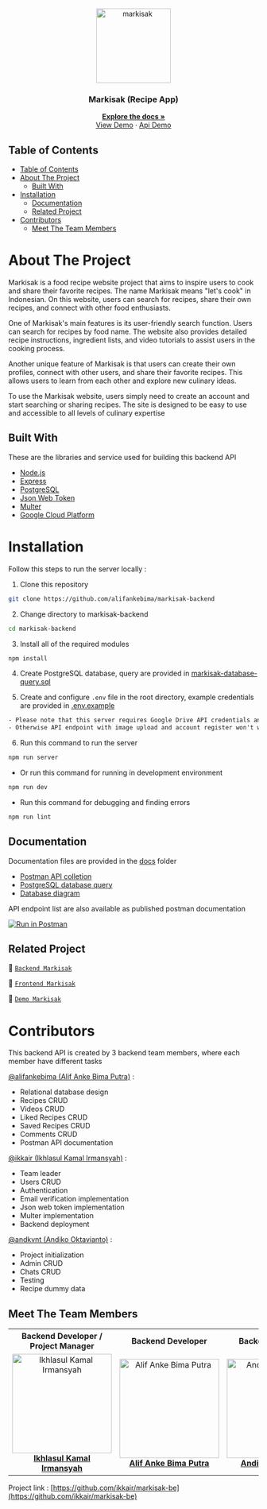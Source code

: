 <br />
<p align="center">
  <div align="center">
    <img height="150" src="./docs/readme/logo.png" alt="markisak" border="0"/>
  </div>
  <h3 align="center">Markisak (Recipe App)</h3>
  <p align="center">
    <a href="https://github.com/alifankebima/markisak-backend"><strong>Explore the docs »</strong></a>
    <br />
    <a href="https://markisak-fe.vercel.app">View Demo</a>
    ·
    <a href="https://tired-plum-sari.cyclic.app/">Api Demo</a>
  </p>
</p>

## Table of Contents

- [Table of Contents](#table-of-contents)
- [About The Project](#about-the-project)
  - [Built With](#built-with)
- [Installation](#installation)
  - [Documentation](#documentation)
  - [Related Project](#related-project)
- [Contributors](#contributors)
  - [Meet The Team Members](#meet-the-team-members)

# About The Project

Markisak is a food recipe website project that aims to inspire users to cook and share their favorite recipes. The name Markisak means "let's cook" in Indonesian. On this website, users can search for recipes, share their own recipes, and connect with other food enthusiasts.

One of Markisak's main features is its user-friendly search function. Users can search for recipes by food name. The website also provides detailed recipe instructions, ingredient lists, and video tutorials to assist users in the cooking process.

Another unique feature of Markisak is that users can create their own profiles, connect with other users, and share their favorite recipes. This allows users to learn from each other and explore new culinary ideas.

To use the Markisak website, users simply need to create an account and start searching or sharing recipes. The site is designed to be easy to use and accessible to all levels of culinary expertise

## Built With

These are the libraries and service used for building this backend API

- [Node.js](https://nodejs.org)
- [Express](https://expressjs.com)
- [PostgreSQL](https://www.postgresql.org)
- [Json Web Token](https://jwt.io)
- [Multer](https://github.com/expressjs/multer)
- [Google Cloud Platform](https://cloud.google.com)

# Installation

Follow this steps to run the server locally :

1. Clone this repository

```sh
git clone https://github.com/alifankebima/markisak-backend
```

2. Change directory to markisak-backend

```sh
cd markisak-backend
```

3. Install all of the required modules

```sh
npm install
```

4. Create PostgreSQL database, query are provided in [markisak-database-query.sql](./docs/markisak-database-query.sql)

5. Create and configure `.env` file in the root directory, example credentials are provided in [.env.example](./.env.example)

```txt
- Please note that this server requires Google Drive API credentials and Gmail service account
- Otherwise API endpoint with image upload and account register won't work properly
```

6. Run this command to run the server

```sh
npm run server
```

- Or run this command for running in development environment

```sh
npm run dev
```

- Run this command for debugging and finding errors

```sh
npm run lint
```

## Documentation

Documentation files are provided in the [docs](./docs) folder

- [Postman API colletion](./docs/Markisak-be.postman_collection.json)
- [PostgreSQL database query](./docs/markisak-database-query.sql)
- [Database diagram](./docs/markisak-database-diagram.png)

API endpoint list are also available as published postman documentation

[![Run in Postman](https://run.pstmn.io/button.svg)](https://documenter.getpostman.com/view/26309865/2s93XsYSGG)

## Related Project

:rocket: [`Backend Markisak`](https://github.com/alifankebima/markisak-backend)

:rocket: [`Frontend Markisak`](https://github.com/alifankebima/markisak-frontend)

:rocket: [`Demo Markisak`](https://markisak-fe.vercel.app/)

# Contributors

This backend API is created by 3 backend team members, where each member have different tasks

[@alifankebima (Alif Anke Bima Putra)](https://github.com/alifankebima) :

- Relational database design
- Recipes CRUD
- Videos CRUD
- Liked Recipes CRUD
- Saved Recipes CRUD
- Comments CRUD
- Postman API documentation

[@ikkair (Ikhlasul Kamal Irmansyah)](https://github.com/ikkair) :

- Team leader
- Users CRUD
- Authentication
- Email verification implementation
- Json web token implementation
- Multer implementation
- Backend deployment

[@andkvnt (Andiko Oktavianto)](https://github.com/andkvnt) :

- Project initialization
- Admin CRUD
- Chats CRUD
- Testing
- Recipe dummy data

## Meet The Team Members

<center>
  <table align="center">
    <tr >
      <th >Backend Developer / Project Manager</th>
      <th >Backend Developer</th>
      <th >Backend Developer</th>
      <th >Frontend Developer</th>
      <th >Frontend Developer</th>
      <th >Frontend Developer</th>
    </tr>
    <tr >
      <td align="center">
        <a href="https://github.com/ikkair">
          <img width="200"  src="./docs/readme/kamal.jpg" alt="Ikhlasul Kamal Irmansyah"><br/>
          <b>Ikhlasul Kamal Irmansyah</b>
        </a>
      </td>
      <td align="center">
        <a href="https://github.com/alifankebima">
          <img width="200"  src="./docs/readme/alif.jpg" alt="Alif Anke Bima Putra"><br/>
          <b>Alif Anke Bima Putra</b>
        </a>
      </td>
      <td align="center">
        <a href="https://github.com/andkvnt">
          <img width="200"  src="./docs/readme/andhiko.jpg" alt="Andiko Oktavianto"><br/>
          <b>Andiko Oktavianto</b>
        </a>
      </td>
      <td align="center">
        <a href="https://github.com/mhmdiamd">
          <img width="200"   src="./docs/readme/ilham.jpg" alt="Muhamad Ilham Darmawan"><br/>
          <b>Muhamad Ilham Darmawan</b>
        </a>
      </td>
      <td align="center">
        <a href="https://github.com/Dhimasswara">
          <img width="200"  src="./docs/readme/dhimas.jpg" alt="Dhimas Pandu Yogaswara"><br/>
          <b>Dhimas Pandu Yogaswara</b>
        </a>
      </td>
      <td align="center">
        <a href="https://github.com/rrizalyuniar">
          <img width="200"  src="./docs/readme/rizal.jpg" alt="R. Rizal Yuniar S."><br/>
          <b>R. Rizal Yuniar S.</b>
        </a>
      </td>
    </tr>
  </table>
</center>

Project link : [https://github.com/ikkair/markisak-be](https://github.com/ikkair/markisak-be)
